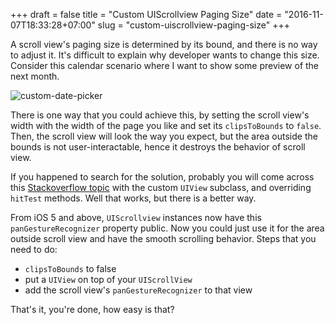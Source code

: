 +++
draft = false
title = "Custom UIScrollview Paging Size"
date = "2016-11-07T18:33:28+07:00"
slug = "custom-uiscrollview-paging-size"
+++

A scroll view's paging size is determined by its bound, and there is no way to adjust it. It's difficult to explain why developer wants to change this size. Consider this calendar scenario where I want to show some preview of the next month.

![custom-date-picker](/images/date-picker.gif)

There is one way that you could achieve this, by setting the scroll view's width with the width of the page you like and set its `clipsToBounds` to `false`. Then, the scroll view will look the way you expect, but the area outside the bounds is not user-interactable, hence it destroys the behavior of scroll view.

If you happened to search for the solution, probably you will come across this [Stackoverflow topic](http://stackoverflow.com/questions/6945964/uiscrollview-custom-paging) with the custom `UIView` subclass, and overriding `hitTest` methods. Well that works, but there is a better way.

From iOS 5 and above, `UIScrollview` instances now have this `panGestureRecognizer` property public. Now you could just use it for the area outside scroll view and have the smooth scrolling behavior. Steps that you need to do:

- `clipsToBounds` to false
- put a `UIView` on top of your `UIScrollView`
- add the scroll view's `panGestureRecognizer` to that view

<script src="https://gist.github.com/khoiln/dc7186fea75c232ac367270a8d768703.js"></script>

That's it, you're done, how easy is that?
